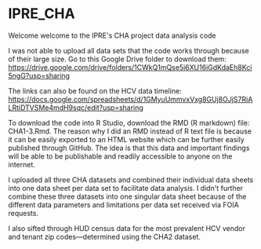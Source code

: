 # IPRE_CHA

Welcome welcome to the IPRE's CHA project data analysis code 

I was not able to upload all data sets that the code works through because of their large size. Go to this Google Drive folder to download them: 
https://drive.google.com/drive/folders/1CWkQ1mQse5i6XU16iGdKdaEh8Kci5ngG?usp=sharing

The links can also be found on the HCV data timeline:
https://docs.google.com/spreadsheets/d/1GMyuUmmvxVxg8GUj8OJjS7RiALRtiDTVSMe4mdH9sqc/edit?usp=sharing

To download the code into R Studio, download the RMD (R markdown) file: CHA1-3.Rmd. The reason why I did an RMD instead of R text file is because it can be easily exported to an HTML website which can be further easily published through GitHub. The idea is that this data and important findings will be able to be publishable and readily accessible to anyone on the internet. 

I uploaded all three CHA datasets and combined their individual data sheets into one data sheet per data set to facilitate data analysis. I didn't further combine these three datasets into one singular data sheet because of the different data parameters and limitations per data set received via FOIA requests.

I also sifted through HUD census data for the most prevalent HCV vendor and tenant zip codes—determined using the CHA2 dataset. 
